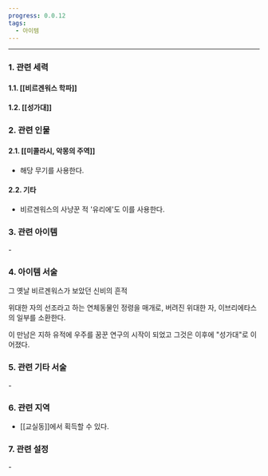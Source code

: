 ```yaml
---
progress: 0.0.12
tags:
  - 아이템
---
```

---
### 1. 관련 세력 
#### 1.1. [[비르겐워스 학파]]
#### 1.2. [[성가대]]

### 2. 관련 인물
#### 2.1. [[미콜라시, 악몽의 주역]]
- 해당 무기를 사용한다.
#### 2.2. 기타
- 비르겐워스의 사냥꾼 적 '유리에'도 이를 사용한다.

### 3. 관련 아이템
\-


### 4. 아이템 서술
그 옛날 비르겐워스가 보았던 신비의 흔적  
  
위대한 자의 선조라고 하는 연체동물인 정령을 매개로, 버려진 위대한 자, 이브리에타스의 일부를 소환한다.  
  
이 만남은 지하 유적에 우주를 꿈꾼 연구의 시작이 되었고 그것은 이후에 "성가대"로 이어졌다.

### 5. 관련 기타 서술
\-

### 6. 관련 지역
- [[교실동]]에서 획득할 수 있다.

### 7. 관련 설정
\-